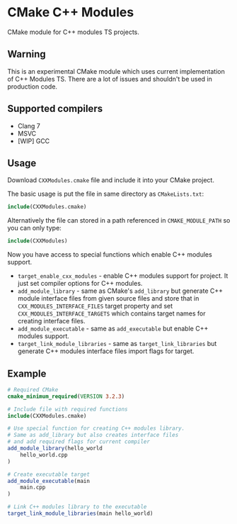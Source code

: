 # CMake C++ Modules

CMake module for C++ modules TS projects.

## Warning

This is an experimental CMake module which uses current implementation of C++ Modules TS. There are a lot of issues and shouldn't be used in production code.

## Supported compilers

 * Clang 7
 * MSVC
 * [WIP] GCC

## Usage

Download `CXXModules.cmake` file and include it into your CMake project.

The basic usage is put the file in same directory as `CMakeLists.txt`:

```cmake
include(CXXModules.cmake)
```

Alternatively the file can stored in a path referenced in `CMAKE_MODULE_PATH` so you can only type:

```cmake
include(CXXModules)
```

Now you have access to special functions which enable C++ modules support.

 * `target_enable_cxx_modules` - enable C++ modules support for project. It just set compiler options for C++ modules.
 * `add_module_library` - same as CMake's `add_library` but generate C++ module interface files from given source
   files and store that in `CXX_MODULES_INTERFACE_FILES` target property and set `CXX_MODULES_INTERFACE_TARGETS` which contains
   target names for creating interface files.
 * `add_module_executable` - same as `add_executable` but enable C++ modules support.
 * `target_link_module_libraries` - same as `target_link_libraries` but generate C++ modules interface files import
   flags for target.

## Example

```cmake
# Required CMake
cmake_minimum_required(VERSION 3.2.3)

# Include file with required functions
include(CXXModules.cmake)

# Use special function for creating C++ modules library.
# Same as add_library but also creates interface files
# and add required flags for current compiler
add_module_library(hello_world
    hello_world.cpp
)

# Create executable target
add_module_executable(main
    main.cpp
)

# Link C++ modules library to the executable
target_link_module_libraries(main hello_world)
```
